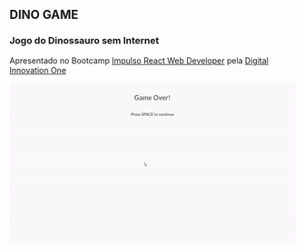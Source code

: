 ## DINO GAME
### Jogo do Dinossauro sem Internet

Apresentado no Bootcamp <a href="https://web.dio.me/track/impulso-react-web-developer" target="_blank">Impulso React Web Developer</a> pela <a href="https://web.dio.me/home" target="_blank">Digital Innovation One</a>

<img src="https://github.com/YasminHernandes/dino-game/blob/main/screenshots/dino-game.gif"></img>
